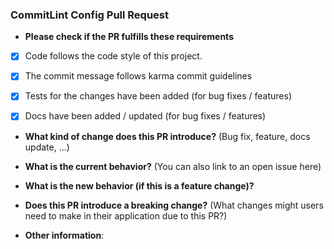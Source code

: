 ### CommitLint Config Pull Request

* **Please check if the PR fulfills these requirements**
- [X] Code follows the code style of this project.
- [X] The commit message follows karma commit guidelines
- [X] Tests for the changes have been added (for bug fixes / features)
- [X] Docs have been added / updated (for bug fixes / features)


* **What kind of change does this PR introduce?** (Bug fix, feature, docs update, ...)



* **What is the current behavior?** (You can also link to an open issue here)



* **What is the new behavior (if this is a feature change)?**



* **Does this PR introduce a breaking change?** (What changes might users need to make in their application due to this PR?)



* **Other information**:
